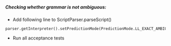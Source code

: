 ##### Checking whether grammar is not ambiguous:

 * Add following line to ScriptParser.parseScript()

```
parser.getInterpreter().setPredictionMode(PredictionMode.LL_EXACT_AMBIG_DETECTION);

```

 * Run all acceptance tests
